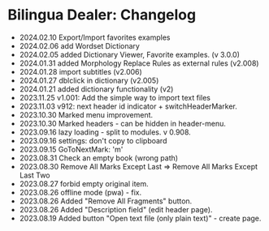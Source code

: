 # Bilingua Dealer: Changelog

- 2024.02.10 Export/Import favorites examples
- 2024.02.06 add Wordset Dictionary
- 2024.02.05 added Dictionary Viewer, Favorite examples. (v 3.0.0)
- 2024.01.31 added Morphology Replace Rules as external rules  (v2.008)
- 2024.01.28 import subtitles (v2.006)
- 2024.01.27 dblclick in dictionary (v2.005)
- 2024.01.21 added dictionary functionality (v2)
- 2023.11.25 v1.001: Add the simple way to import text files
- 2023.11.03 v912: next header id indicator + switchHeaderMarker.
- 2023.10.30 Marked menu improvement.
- 2023.10.30 Marked headers - can be hidden in header-menu.
- 2023.09.16 lazy loading - split to modules. v 0.908.
- 2023.09.16 settings: don't copy to clipboard
- 2023.09.15 GoToNextMark: 'm'
- 2023.08.31 Check an empty book (wrong path)
- 2023.08.30 Remove All Marks Except Last => Remove All Marks Except Last Two
- 2023.08.27 forbid empty original item.
- 2023.08.26 offline mode (pwa) - fix.
- 2023.08.26 Added "Remove All Fragments" button.
- 2023.08.26 Added "Description field" (edit header page).
- 2023.08.19 Added button "Open text file (only plain text)" - create page.
